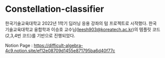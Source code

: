 # Constellation-classifier

한국기술교육대학교 2022년 1학기 딥러닝 응용 강좌의 텀 프로젝트로 시작했다. 
한국기술교육대학교 융합학과 이승호 교수님(leesh903@koreatech.ac.kr)의 템플릿 코드(2,3,4번 코드)를 기반으로 진행되었다. 

Notion Page : https://difficult-algebra-4c9.notion.site/ef12e08709d1455e871795ba6d40f77c
